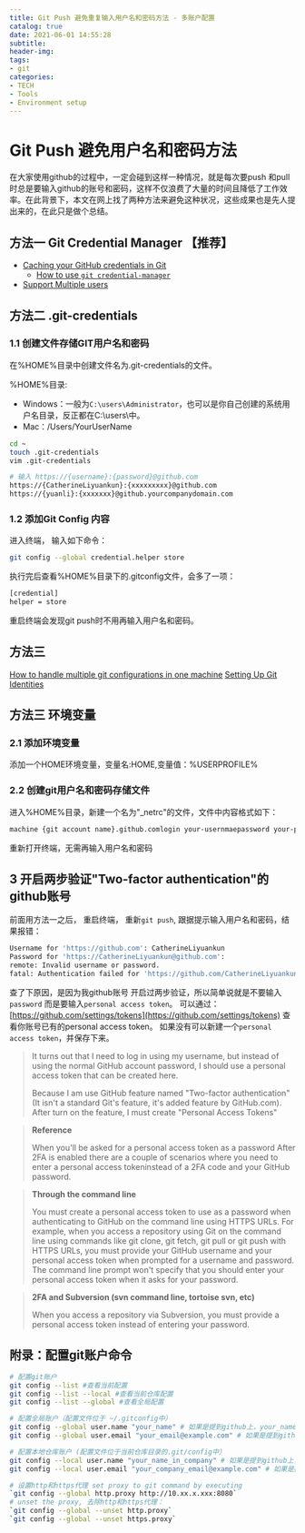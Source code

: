 ```yaml
---
title: Git Push 避免重复输入用户名和密码方法 - 多账户配置
catalog: true
date: 2021-06-01 14:55:28
subtitle:
header-img:
tags:
- git
categories:
- TECH
- Tools
- Environment setup
---
```



# Git Push 避免用户名和密码方法

在大家使用github的过程中，一定会碰到这样一种情况，就是每次要push 和pull时总是要输入github的账号和密码，这样不仅浪费了大量的时间且降低了工作效率。在此背景下，本文在网上找了两种方法来避免这种状况，这些成果也是先人提出来的，在此只是做个总结。

## 方法一 Git Credential Manager 【推荐】

- [Caching your GitHub credentials in Git](https://docs.github.com/en/get-started/getting-started-with-git/caching-your-github-credentials-in-git#git-credential-manager)
  - [How to use `git credential-manager`](https://github.com/git-ecosystem/git-credential-manager/blob/release/docs/usage.md)
- [Support Multiple users](https://github.com/git-ecosystem/git-credential-manager/blob/main/docs/multiple-users.md#setting-it-up)

## 方法二 .git-credentials

### 1.1 创建文件存储GIT用户名和密码

在%HOME%目录中创建文件名为.git-credentials的文件。
<!-- 文件保存在 OneDrive/LYKMACSetting/_Users_liyuankun/.git-credentials -->

%HOME%目录:

- Windows：一般为`C:\users\Administrator`，也可以是你自己创建的系统用户名目录，反正都在C:\users\中。
- Mac：/Users/YourUserName

```bash
cd ~
touch .git-credentials
vim .git-credentials
```

```bash
# 输入 https://{username}:{password}@github.com
https://{CatherineLiyuankun}:{xxxxxxxxx}@github.com
https://{yuanli}:{xxxxxxx}@github.yourcompanydomain.com
```

### 1.2 添加Git Config 内容

进入终端， 输入如下命令：

```bash
git config --global credential.helper store
```

执行完后查看%HOME%目录下的.gitconfig文件，会多了一项：

```bash
[credential]
helper = store
```

重启终端会发现git push时不用再输入用户名和密码。

## 方法三 

[How to handle multiple git configurations in one machine](https://dhruvbarochiya.com/How-to-handle-multiple-git-configurations-in-one-machine/)
[Setting Up Git Identities](https://www.micah.soy/posts/setting-up-git-identities/)


## 方法三 环境变量

### 2.1 添加环境变量

添加一个HOME环境变量，变量名:HOME,变量值：%USERPROFILE%

### 2.2 创建git用户名和密码存储文件

进入%HOME%目录，新建一个名为"_netrc"的文件，文件中内容格式如下：

```bash
machine {git account name}.github.comlogin your-usernmaepassword your-password
```

重新打开终端，无需再输入用户名和密码
<!-- [user]
        name = Li,Yuankun
        email = yuanli@microstrategy.com -->

## 3 开启两步验证"Two-factor authentication"的github账号

前面用方法一之后， 重启终端， 重新`git push`, 跟据提示输入用户名和密码，结果报错：

```bash
Username for 'https://github.com': CatherineLiyuankun
Password for 'https://CatherineLiyuankun@github.com':
remote: Invalid username or password.
fatal: Authentication failed for 'https://github.com/CatherineLiyuankun/Todo-List-mojo.git/'
```

查了下原因，是因为我github账号 开启过两步验证，所以简单说就是不要输入`password` 而是要输入`personal access token`。
可以通过： [https://github.com/settings/tokens](https://github.com/settings/tokens) 查看你账号已有的personal access token。
如果没有可以新建一个`personal access token`，并保存下来。

 <!-- my own githut : token: "mac-MS"  -->

> It turns out that I need to log in using my username, but instead of using the normal GitHub account password, I should use a personal access token that can be created here.
>
> Because I am use GitHub feature named "Two-factor authentication" (It isn't a standard Git's feature, it's added feature by GitHub.com). After turn on the feature, I must create "Personal Access Tokens"

> **Reference**
>
> When you'll be asked for a personal access token as a password
After 2FA is enabled there are a couple of scenarios where you need to enter a personal access tokeninstead of a 2FA code and your GitHub password.

> **Through the command line**
>
> You must create a personal access token to use as a password when authenticating to GitHub on the command line using HTTPS URLs.
For example, when you access a repository using Git on the command line using commands like git clone, git fetch, git pull or git push with HTTPS URLs, you must provide your GitHub username and your personal access token when prompted for a username and password. The command line prompt won't specify that you should enter your personal access token when it asks for your password.

> **2FA and Subversion (svn command line, tortoise svn, etc)**
>
> When you access a repository via Subversion, you must provide a personal access token instead of entering your password.

## 附录：配置git账户命令

``` bash
# 配置git账户
git config --list #查看当前配置
git config --list --local #查看当前仓库配置
git config --list --global #查看全局配置

# 配置全局账户（配置文件位于 ~/.gitconfig中）
git config --global user.name "your_name" # 如果是提到github上，your_name最好是你的github账户的名字
git config --global user.email "your_email@example.com" # 如果是提到github上，your_email@example.com最好是你的github账户的邮箱

# 配置本地仓库账户 (配置文件位于当前仓库目录的.git/config中）
git config --local user.name "your_name_in_company" # 如果是提到github上，your_name最好是你的github账户的名字
git config --local user.email "your_company_email@example.com" # 如果是提到github上，your_email@example.com最好是你的github账户的邮箱

# 设置http和https代理 set proxy to git command by executing
`git config --global http.proxy http://10.xx.x.xxx:8080`
# unset the proxy, 去除http和https代理：
`git config --global --unset http.proxy`
`git config --global --unset https.proxy`

```
  <!-- - `git config --global http.proxy http://10.27.7.110:8080` -->

